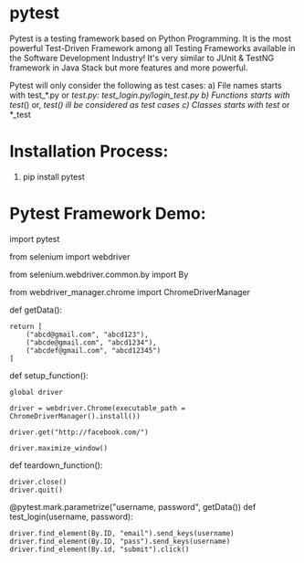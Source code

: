 # pytest
Pytest is a testing framework based on Python Programming. It is the most powerful Test-Driven Framework among all Testing Frameworks available in the Software Development Industry! It's very similar to JUnit & TestNG framework in Java Stack but more features and more powerful.

Pytest will only consider the following as test cases:
a) File names starts with test_*.py or *_test.py: test_login.py/login_test.py
b) Functions starts with test_*() or, *_test() ill be considered as test cases
c) Classes starts with test_* or *_test

# Installation Process:
1. pip install pytest

# Pytest Framework Demo:

import pytest

from selenium import webdriver

from selenium.webdriver.common.by import By

from webdriver_manager.chrome import ChromeDriverManager

def getData():

    return [
        ("abcd@gmail.com", "abcd123"),
        ("abcde@gmail.com", "abcd1234"),
        ("abcdef@gmail.com", "abcd12345")
    ]

def setup_function():

    global driver
    
    driver = webdriver.Chrome(executable_path = ChromeDriverManager().install())
    
    driver.get("http://facebook.com/")
    
    driver.maximize_window()

def teardown_function():

    driver.close()
    driver.quit()

@pytest.mark.parametrize("username, password", getData())
def test_login(username, password):

    driver.find_element(By.ID, "email").send_keys(username)
    driver.find_element(By.ID, "pass").send_keys(username)
    driver.find_element(By.id, "submit").click()
